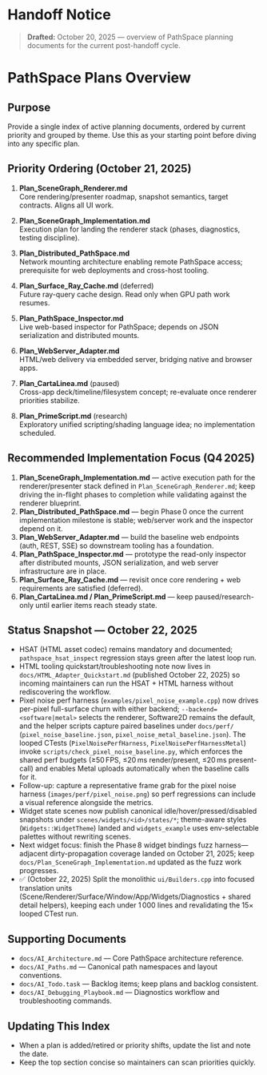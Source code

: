 # Handoff Notice

> **Drafted:** October 20, 2025 — overview of PathSpace planning documents for the current post-handoff cycle.

# PathSpace Plans Overview

## Purpose
Provide a single index of active planning documents, ordered by current priority and grouped by theme. Use this as your starting point before diving into any specific plan.

## Priority Ordering (October 21, 2025)

1. **Plan_SceneGraph_Renderer.md**  
   Core rendering/presenter roadmap, snapshot semantics, target contracts. Aligns all UI work.

2. **Plan_SceneGraph_Implementation.md**  
   Execution plan for landing the renderer stack (phases, diagnostics, testing discipline).

3. **Plan_Distributed_PathSpace.md**  
   Network mounting architecture enabling remote PathSpace access; prerequisite for web deployments and cross-host tooling.

4. **Plan_Surface_Ray_Cache.md** (deferred)  
   Future ray-query cache design. Read only when GPU path work resumes.

5. **Plan_PathSpace_Inspector.md**  
   Live web-based inspector for PathSpace; depends on JSON serialization and distributed mounts.

6. **Plan_WebServer_Adapter.md**  
   HTML/web delivery via embedded server, bridging native and browser apps.

7. **Plan_CartaLinea.md** (paused)  
   Cross-app deck/timeline/filesystem concept; re-evaluate once renderer priorities stabilize.

8. **Plan_PrimeScript.md** (research)  
   Exploratory unified scripting/shading language idea; no implementation scheduled.

## Recommended Implementation Focus (Q4 2025)
1. **Plan_SceneGraph_Implementation.md** — active execution path for the renderer/presenter stack defined in `Plan_SceneGraph_Renderer.md`; keep driving the in-flight phases to completion while validating against the renderer blueprint.
2. **Plan_Distributed_PathSpace.md** — begin Phase 0 once the current implementation milestone is stable; web/server work and the inspector depend on it.
3. **Plan_WebServer_Adapter.md** — build the baseline web endpoints (auth, REST, SSE) so downstream tooling has a foundation.
4. **Plan_PathSpace_Inspector.md** — prototype the read-only inspector after distributed mounts, JSON serialization, and web server infrastructure are in place.
5. **Plan_Surface_Ray_Cache.md** — revisit once core rendering + web requirements are satisfied (deferred).
6. **Plan_CartaLinea.md / Plan_PrimeScript.md** — keep paused/research-only until earlier items reach steady state.

## Status Snapshot — October 22, 2025
- HSAT (HTML asset codec) remains mandatory and documented; `pathspace_hsat_inspect` regression stays green after the latest loop run.
- HTML tooling quickstart/troubleshooting note now lives in `docs/HTML_Adapter_Quickstart.md` (published October 22, 2025) so incoming maintainers can run the HSAT + HTML harness without rediscovering the workflow.
- Pixel noise perf harness (`examples/pixel_noise_example.cpp`) now drives per-pixel full-surface churn with either backend; `--backend=<software|metal>` selects the renderer, Software2D remains the default, and the helper scripts capture paired baselines under `docs/perf/` (`pixel_noise_baseline.json`, `pixel_noise_metal_baseline.json`). The looped CTests (`PixelNoisePerfHarness`, `PixelNoisePerfHarnessMetal`) invoke `scripts/check_pixel_noise_baseline.py`, which enforces the shared perf budgets (≥50 FPS, ≤20 ms render/present, ≤20 ms present-call) and enables Metal uploads automatically when the baseline calls for it.
- Follow-up: capture a representative frame grab for the pixel noise harness (`images/perf/pixel_noise.png`) so perf regressions can include a visual reference alongside the metrics.
- Widget state scenes now publish canonical idle/hover/pressed/disabled snapshots under `scenes/widgets/<id>/states/*`; theme-aware styles (`Widgets::WidgetTheme`) landed and `widgets_example` uses env-selectable palettes without rewriting scenes.
- Next widget focus: finish the Phase 8 widget bindings fuzz harness—adjacent dirty-propagation coverage landed on October 21, 2025; keep `docs/Plan_SceneGraph_Implementation.md` updated as the fuzz work progresses.
- ✅ (October 22, 2025) Split the monolithic `ui/Builders.cpp` into focused translation units (Scene/Renderer/Surface/Window/App/Widgets/Diagnostics + shared detail helpers), keeping each under 1 000 lines and revalidating the 15× looped CTest run.

## Supporting Documents
- `docs/AI_Architecture.md` — Core PathSpace architecture reference.
- `docs/AI_Paths.md` — Canonical path namespaces and layout conventions.
- `docs/AI_Todo.task` — Backlog items; keep plans and backlog consistent.
- `docs/AI_Debugging_Playbook.md` — Diagnostics workflow and troubleshooting commands.

## Updating This Index
- When a plan is added/retired or priority shifts, update the list and note the date.
- Keep the top section concise so maintainers can scan priorities quickly.
